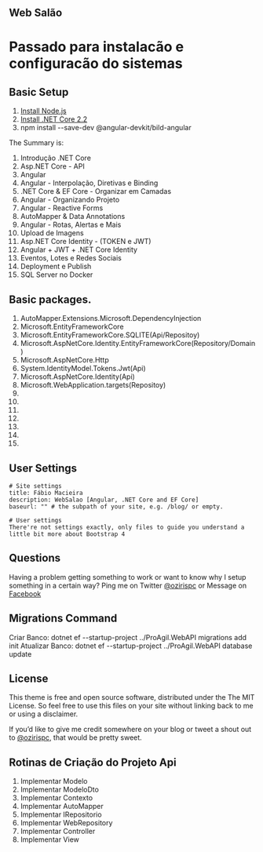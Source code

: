 ## Web Salão

# Passado para instalacão e configuracão do sistemas

## Basic Setup
1. [Install Node.js](https://nodejs.org/)
1. [Install .NET Core 2.2](https://dotnet.microsoft.com/download/)
2. npm install --save-dev @angular-devkit/bild-angular

The Summary is:

  01. Introdução .NET Core
  02. Asp.NET Core - API
  03. Angular
  04. Angular - Interpolação, Diretivas e Binding
  05. .NET Core & EF Core - Organizar em Camadas
  06. Angular - Organizando Projeto
  07. Angular - Reactive Forms
  08. AutoMapper & Data Annotations
  09. Angular - Rotas, Alertas e Mais
  10. Upload de Imagens
  11. Asp.NET Core Identity - (TOKEN e JWT)
  12. Angular + JWT + .NET Core Identity
  13. Eventos, Lotes e Redes Sociais
  14. Deployment e Publish
  15. SQL Server no Docker

## Basic packages.
  
  01. AutoMapper.Extensions.Microsoft.DependencyInjection
  02. Microsoft.EntityFrameworkCore
  03. Microsoft.EntityFrameworkCore.SQLITE(Api/Repositoy)
  04. Microsoft.AspNetCore.Identity.EntityFrameworkCore(Repository/Domain)
  05. Microsoft.AspNetCore.Http
  06. System.IdentityModel.Tokens.Jwt(Api)
  07. Microsoft.AspNetCore.Identity(Api)
  08. Microsoft.WebApplication.targets(Repositoy)
  09. 
  10. 
  11. 
  12. 
  13. 
  14. 
  15. 

## User Settings

```
# Site settings
title: Fábio Macieira 
description: WebSalao [Angular, .NET Core and EF Core]
baseurl: "" # the subpath of your site, e.g. /blog/ or empty.

# User settings
There're not settings exactly, only files to guide you understand a little bit more about Bootstrap 4
```

## Questions

Having a problem getting something to work or want to know why I setup something in a certain way? Ping me on Twitter [@ozirispc](https://twitter.com/ozirispc) or Message on [Facebook](http://facebook.com/ozirispc)


## Migrations Command

Criar Banco: dotnet ef --startup-project ../ProAgil.WebAPI  migrations add init
Atualizar Banco: dotnet ef --startup-project ../ProAgil.WebAPI  database update

## License

This theme is free and open source software, distributed under the The MIT License. So feel free to use this files on your site without linking back to me or using a disclaimer.

If you’d like to give me credit somewhere on your blog or tweet a shout out to [@ozirispc](https://twitter.com/ozirispc), that would be pretty sweet.

## Rotinas de Criação do Projeto Api
01. Implementar Modelo
02. Implementar ModeloDto
03. Implementar Contexto
04. Implementar AutoMapper
05. Implementar IRepositorio
06. Implementar WebRepository
07. Implementar Controller
08. Implementar View
